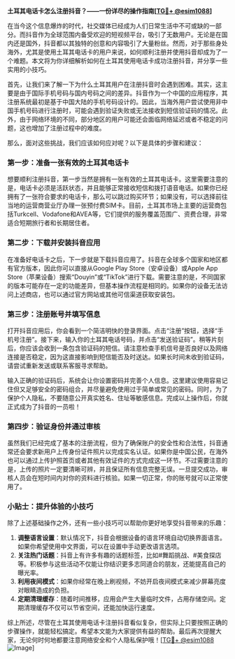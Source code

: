 **土耳其电话卡怎么注册抖音？——一份详尽的操作指南[[TG💪+ @esim1088](https://t.me/s/esim1088)]**

在当今这个信息爆炸的时代，社交媒体已经成为人们日常生活中不可或缺的一部分。而抖音作为全球范围内备受欢迎的短视频平台，吸引了无数用户。无论是在国内还是国外，抖音都以其独特的创意和内容吸引了大量粉丝。然而，对于那些身处海外，尤其是使用土耳其电话卡的用户来说，如何顺利注册并使用抖音却成为了一个难题。本文将为你详细解析如何在土耳其使用电话卡成功注册抖音，并分享一些实用的小技巧。

首先，让我们来了解一下为什么土耳其用户在注册抖音时会遇到困难。其实，这主要是由于国际手机号码与国内号码之间的差异。抖音作为一个中国的应用程序，其注册系统最初是基于中国大陆的手机号码设计的。因此，当海外用户尝试使用非中国手机号码进行注册时，可能会遇到验证失败或无法接收到短信验证码的情况。此外，由于网络环境的不同，部分地区的用户可能还会面临网络延迟或者不稳定的问题，这也增加了注册过程中的难度。

那么，面对这些挑战，我们应该如何应对呢？以下是具体的步骤和建议：

### 第一步：准备一张有效的土耳其电话卡

想要顺利注册抖音，第一步当然是拥有一张有效的土耳其电话卡。这里需要注意的是，电话卡必须是活跃状态，并且能够正常接收短信和拨打语音电话。如果你已经拥有了一张符合要求的电话卡，那么可以跳过购买环节；如果没有，可以选择前往当地的运营商营业厅办理一张预付费SIM卡。目前，土耳其市场上主要的运营商包括Turkcell、Vodafone和AVEA等，它们提供的服务覆盖范围广、资费合理，非常适合短期旅行者和长期居住者。

### 第二步：下载并安装抖音应用

在准备好电话卡之后，下一步就是下载抖音应用了。抖音在全球多个国家和地区都有官方版本，因此你可以直接从Google Play Store（安卓设备）或Apple App Store（苹果设备）搜索“Douyin”或“TikTok”进行下载。需要注意的是，不同国家的版本可能存在一定的功能差异，但基本操作流程是相同的。如果你的设备无法访问上述商店，也可以通过官方网站或其他可信渠道获取安装包。

### 第三步：注册账号并填写信息

打开抖音应用后，你会看到一个简洁明快的登录界面。点击“注册”按钮，选择“手机号注册”。接下来，输入你的土耳其电话号码，并点击“发送验证码”。稍等片刻后，你应该会收到一条包含验证码的短信。请注意检查手机信号是否良好以及网络连接是否稳定，因为这直接影响到短信能否及时送达。如果长时间未收到验证码，请尝试重新发送或联系客服寻求帮助。

输入正确的验证码后，系统会让你设置密码并完善个人信息。这里建议使用容易记住但又足够安全的密码组合，并尽量避免使用过于简单或常见的密码。同时，为了保护个人隐私，不要随意公开真实姓名、住址等敏感信息。完成以上操作后，你就正式成为了抖音的一员啦！

### 第四步：验证身份并通过审核

虽然我们已经完成了基本的注册流程，但为了确保账户的安全性和合法性，抖音通常还会要求新用户上传身份证件照片以完成实名认证。如果你是中国公民，在海外也可以通过上传护照首页或者其他有效证件的方式完成这一环节。不过需要注意的是，上传的照片一定要清晰可辨，并且保证所有信息完整无误。一旦提交成功，审核人员会在短时间内对你的资料进行核验。如果一切正常，你的账号就可以正常使用了。

### 小贴士：提升体验的小技巧

除了上述基础操作之外，还有一些小技巧可以帮助你更好地享受抖音带来的乐趣：

1. **调整语言设置**：默认情况下，抖音会根据设备的语言环境自动切换界面语言。如果你希望使用中文界面，可以在设置中手动更改语言选项。
2. **关注热门话题**：抖音上有许多有趣的话题标签，比如#舞蹈挑战、#美食探店等。积极参与这些活动不仅能让你结识更多志同道合的朋友，还能提高自己的曝光率。
3. **利用夜间模式**：如果你经常在晚上刷视频，不妨开启夜间模式来减少屏幕亮度对眼睛造成的负担。
4. **定期清理缓存**：随着时间推移，应用会产生大量临时文件，占用存储空间。定期清理缓存不仅可以节省空间，还能加快运行速度。

综上所述，尽管在土耳其使用电话卡注册抖音看似复杂，但实际上只要按照正确的步骤操作，就能轻松搞定。希望本文能为大家提供有益的帮助。最后再次提醒大家，无论何时何地都要注意网络安全和个人隐私保护哦！[[TG💪+ @esim1088](https://t.me/s/esim1088) ![Image](https://i.postimg.cc/4NQfJmqS/Snipaste-2025-05-13-00-14-12.png)]